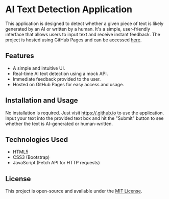 # AI Text Detection Application

This application is designed to detect whether a given piece of text is likely generated by an AI or written by a human. It's a simple, user-friendly interface that allows users to input text and receive instant feedback. The project is hosted using GitHub Pages and can be accessed [here](https://pratikgehlott.github.io).

## Features

- A simple and intuitive UI.
- Real-time AI text detection using a mock API.
- Immediate feedback provided to the user.
- Hosted on GitHub Pages for easy access and usage.

## Installation and Usage

No installation is required. Just visit [https://<your-username>.github.io](https://pratikgehlott.github.io) to use the application. Input your text into the provided text box and hit the "Submit" button to see whether the text is AI-generated or human-written.

## Technologies Used

- HTML5
- CSS3 (Bootstrap)
- JavaScript (Fetch API for HTTP requests)


## License

This project is open-source and available under the [MIT License](LICENSE).

